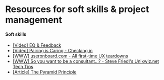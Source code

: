 # Resources for soft skills & project management

#### Soft skills

- [[Video] EQ & Feedback](https://vimeo.com/76762772)
- [[Video] Pairing is Caring - Checking in](https://vimeo.com/76662569)
- [[WWW] useronboard.com - All first-time UX teardowns](https://www.useronboard.com/user-onboarding-teardowns/)
- [[WWW] So you want to be a consultant...? - Steve Friedl's Unixwiz.net Tech Tips](http://www.unixwiz.net/techtips/be-consultant.html)
- [[Article] The Pyramid Principle](https://medium.com/lessons-from-mckinsey/the-pyramid-principle-f0885dd3c5c7)
